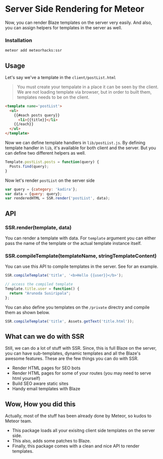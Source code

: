 # Server Side Rendering for Meteor

Now, you can render Blaze templates on the server very easily. And also, you can assign helpers for templates in the server as well.

### Installation

```bash
meteor add meteorhacks:ssr
```

## Usage

Let's say we've a template in the `client/postList.html`
> You must create your tempalate in a place it can be seen by the client.
> We are not loading template via browser, but in order to built them, templates needs to be on the client.

```html
<template name='postList'>
  <ul>
    {{#each posts query}}
      <li>{{title}}</li>
    {{/each}}
  </ul>
</template>
```

Now we can define template handlers in `lib/postList.js`. By defining template handler in `lib`, it's available for both client and the server. But you can define two different helpers as well.

```js
Template.postList.posts = function(query) {
  Posts.find(query);
}
```

Now let's render `postList` on the server side

```js
var query = {category: 'kadira'};
var data = {query: query};
var renderedHTML = SSR.render('postList', data); 
```

## API

### SSR.render(template, data)
You can render a template with data. For `template` argument you can either pass the name of the template or the actual template instance itself.

### SSR.compileTemplate(templateName, stringTemplateContent)
You can use this API to compile templates in the server. See for an example.

```js
SSR.compileTemplate('title', '<b>Hello {{user}}</b>');

// access the compiled template
Template.title.user = function() {
  return "Arunoda Susiripala";
};
```
You can also define you templates on the `/private` directry and compile them as shown below.

```js
SSR.compileTemplate('title', Assets.getText('title.html'));
```

## What can we do with SSR

Still, we can do a lot of stuff with SSR. Since, this is full Blaze on the server, you can have sub-templates, dynamic templates and all the Blaze's awesome features. These are the few things you can do with SSR.

* Render HTML pages for SEO bots
* Render HTML pages for some of your routes (you may need to serve html yourself)
* Build SEO aware static sites
* Handy email templates with Blaze

## Wow, How you did this

Actually, most of the stuff has been already done by Meteor, so kudos to Meteor team.

* This package loads all your exisitng client side templates on the server side.
* This also, adds some patches to Blaze.
* Finally, this package comes with a clean and nice API to render templates.
